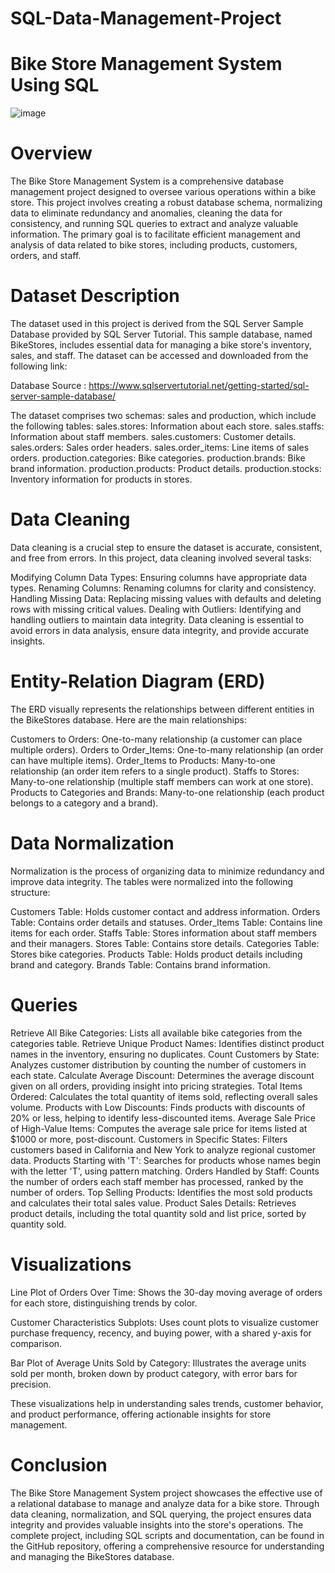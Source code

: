 # SQL-Data-Management-Project

# Bike Store Management System Using SQL

![image](https://i0.wp.com/techboard.com.au/wp-content/uploads/2017/04/team3.jpg?fit=1200%2C800&ssl=1)

# Overview
The Bike Store Management System is a comprehensive database management project designed to oversee various operations within a bike store. This project involves creating a robust database schema, normalizing data to eliminate redundancy and anomalies, cleaning the data for consistency, and running SQL queries to extract and analyze valuable information. The primary goal is to facilitate efficient management and analysis of data related to bike stores, including products, customers, orders, and staff.

# Dataset Description

The dataset used in this project is derived from the SQL Server Sample Database provided by SQL Server Tutorial. This sample database, named BikeStores, includes essential data for managing a bike store's inventory, sales, and staff. The dataset can be accessed and downloaded from the following link:

Database Source : https://www.sqlservertutorial.net/getting-started/sql-server-sample-database/

The dataset comprises two schemas: sales and production, which include the following tables:
sales.stores: Information about each store.
sales.staffs: Information about staff members.
sales.customers: Customer details.
sales.orders: Sales order headers.
sales.order_items: Line items of sales orders.
production.categories: Bike categories.
production.brands: Bike brand information.
production.products: Product details.
production.stocks: Inventory information for products in stores.

# Data Cleaning
Data cleaning is a crucial step to ensure the dataset is accurate, consistent, and free from errors. In this project, data cleaning involved several tasks:

Modifying Column Data Types: Ensuring columns have appropriate data types.
Renaming Columns: Renaming columns for clarity and consistency.
Handling Missing Data: Replacing missing values with defaults and deleting rows with missing critical values.
Dealing with Outliers: Identifying and handling outliers to maintain data integrity.
Data cleaning is essential to avoid errors in data analysis, ensure data integrity, and provide accurate insights.

# Entity-Relation Diagram (ERD)

The ERD visually represents the relationships between different entities in the BikeStores database. Here are the main relationships:

Customers to Orders: One-to-many relationship (a customer can place multiple orders).
Orders to Order_Items: One-to-many relationship (an order can have multiple items).
Order_Items to Products: Many-to-one relationship (an order item refers to a single product).
Staffs to Stores: Many-to-one relationship (multiple staff members can work at one store).
Products to Categories and Brands: Many-to-one relationship (each product belongs to a category and a brand).

# Data Normalization

Normalization is the process of organizing data to minimize redundancy and improve data integrity. The tables were normalized into the following structure:

Customers Table: Holds customer contact and address information.
Orders Table: Contains order details and statuses.
Order_Items Table: Contains line items for each order.
Staffs Table: Stores information about staff members and their managers.
Stores Table: Contains store details.
Categories Table: Stores bike categories.
Products Table: Holds product details including brand and category.
Brands Table: Contains brand information.

# Queries

Retrieve All Bike Categories: Lists all available bike categories from the categories table.
Retrieve Unique Product Names: Identifies distinct product names in the inventory, ensuring no duplicates.
Count Customers by State: Analyzes customer distribution by counting the number of customers in each state.
Calculate Average Discount: Determines the average discount given on all orders, providing insight into pricing strategies.
Total Items Ordered: Calculates the total quantity of items sold, reflecting overall sales volume.
Products with Low Discounts: Finds products with discounts of 20% or less, helping to identify less-discounted items.
Average Sale Price of High-Value Items: Computes the average sale price for items listed at $1000 or more, post-discount.
Customers in Specific States: Filters customers based in California and New York to analyze regional customer data.
Products Starting with 'T': Searches for products whose names begin with the letter 'T', using pattern matching.
Orders Handled by Staff: Counts the number of orders each staff member has processed, ranked by the number of orders.
Top Selling Products: Identifies the most sold products and calculates their total sales value.
Product Sales Details: Retrieves product details, including the total quantity sold and list price, sorted by quantity sold.

# Visualizations

Line Plot of Orders Over Time: Shows the 30-day moving average of orders for each store, distinguishing trends by color.

Customer Characteristics Subplots: Uses count plots to visualize customer purchase frequency, recency, and buying power, with a shared y-axis for comparison.

Bar Plot of Average Units Sold by Category: Illustrates the average units sold per month, broken down by product category, with error bars for precision.

These visualizations help in understanding sales trends, customer behavior, and product performance, offering actionable insights for store management.

# Conclusion

The Bike Store Management System project showcases the effective use of a relational database to manage and analyze data for a bike store. Through data cleaning, normalization, and SQL querying, the project ensures data integrity and provides valuable insights into the store's operations. The complete project, including SQL scripts and documentation, can be found in the GitHub repository, offering a comprehensive resource for understanding and managing the BikeStores database.
